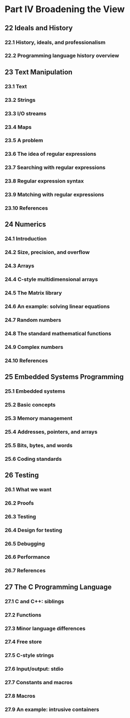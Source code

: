 # Part IV Broadening the View

## 22 Ideals and History
### 22.1 History, ideals, and professionalism
### 22.2 Programming language history overview

## 23 Text Manipulation
### 23.1 Text
### 23.2 Strings
### 23.3 I/O streams
### 23.4 Maps
### 23.5 A problem
### 23.6 The idea of regular expressions
### 23.7 Searching with regular expressions
### 23.8 Regular expression syntax
### 23.9 Matching with regular expressions
### 23.10 References

## 24 Numerics
### 24.1 Introduction
### 24.2 Size, precision, and overflow
### 24.3 Arrays
### 24.4 C-style multidimensional arrays
### 24.5 The Matrix library
### 24.6 An example: solving linear equations
### 24.7 Random numbers
### 24.8 The standard mathematical functions
### 24.9 Complex numbers
### 24.10 References

## 25 Embedded Systems Programming
### 25.1 Embedded systems
### 25.2 Basic concepts
### 25.3 Memory management
### 25.4 Addresses, pointers, and arrays
### 25.5 Bits, bytes, and words
### 25.6 Coding standards

## 26 Testing
### 26.1 What we want
### 26.2 Proofs
### 26.3 Testing
### 26.4 Design for testing
### 26.5 Debugging
### 26.6 Performance
### 26.7 References

## 27 The C Programming Language
### 27.1 C and C++: siblings
### 27.2 Functions
### 27.3 Minor language differences
### 27.4 Free store
### 27.5 C-style strings
### 27.6 Input/output: stdio
### 27.7 Constants and macros
### 27.8 Macros
### 27.9 An example: intrusive containers
